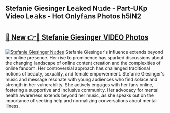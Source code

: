 ## Stefanie Giesinger Le𝚊ked N𝚞de - Part-UKp Video Le𝚊ks - Hot Onlyf𝚊ns Photos h5lN2

# <h2><a href="http://ac13566.deff.icu/?id=Stefanie+Giesinger">🔗 New 👉🔴 Stefanie Giesinger VIDEO Photos</a></h2>

[![Stefanie Giesinger N𝚞des](https://i.imgur.com/rIISA9y.gif)](http://ac13566.deff.icu/?id=Stefanie+Giesinger)
Stefanie Giesinger's influence extends beyond her online presence. Her rise to prominence has sparked discussions about the changing landscape of online content creation and the complexities of online fandom. Her controversial approach has challenged traditional notions of beauty, sexuality, and female empowerment. Stefanie Giesinger's music and message resonate with young audiences who find solace and strength in her vulnerability. She actively engages with her fans online, fostering a supportive and inclusive community. Her advocacy for mental health awareness extends beyond her music, as she speaks out on the importance of seeking help and normalizing conversations about mental illness.
